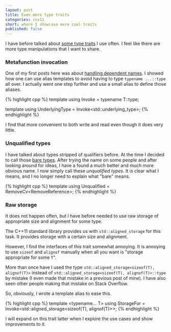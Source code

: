 ```yaml
---
layout: post
title: Even more type traits
categories: cxx11
short: where I showcase more cool traits
published: false
---
```


I have before talked about [some type traits][previous] I use often. I feel like
there are more type manipulations that I want to share.

 [previous]: /cxx11/2012/05/29/type-traits-galore.html#bare_types "Previously..."

### Metafunction invocation

One of my first posts here was about [handling dependent names]. I showed how
one can use alias templates to avoid having to type `typename ...::type` all
over. I actually went one step further and use a small alias to define those
aliases.

{% highlight cpp %}
template <typename T>
using Invoke = typename T::type;

template <typename T>
using UnderlyingType = Invoke<std::underlying_type<T>>;
{% endhighlight %}

I find that more convenient to both write and read even though it does very
little.

 [handling dependent names]: /cxx11/2012/05/27/dependent-names-bliss.html

### Unqualified types

I have talked about types stripped of qualifiers before. At the time I decided
to call those [bare types]. After trying the name on some people and after
looking around for ideas, I have a found a much better and much more obvious
name. I now simply call these *unqualified types*. It is clear what I means, and
I no longer need to explain what "bare" means.

{% highlight cpp %}
template <typename T>
using Unqualified = RemoveCv<RemoveReference<T>>;
{% endhighlight %}

 [bare types]: /cxx11/2012/05/29/type-traits-galore.html#bare_types

### Raw storage

It does not happen often, but I have before needed to use raw storage of
appropriate size and alignment for some type.

The C++11 standard library provides us with `std::aligned_storage` for this
task. It provides storage with a certain size and alignment.

However, I find the interfaces of this trait somewhat annoying. It is annoying
to use `sizeof` and `alignof` manually when all you want is "storage appropriate
for some `T`".

More than once have I used the type `std::aligned_storage<sizeof(T), alignof(T)>`
instead of `std::aligned_storage<sizeof(T), alignof(T)>::type` by mistake (I
even made that mistake in a previous post of mine). I have also seen other
people making that mistake on Stack Overflow.

So, obviously, I wrote a template alias to ease this.

{% highlight cpp %}
template <typename... T>
using StorageFor = Invoke<std::aligned_storage<sizeof(T), alignof(T)>>;
{% endhighlight %}

I will expand on this trait latter when I explore the use cases and show
improvements to it.

